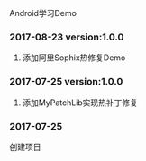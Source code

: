 Android学习Demo
### 2017-08-23 version:1.0.0
1. 添加阿里Sophix热修复Demo

### 2017-07-25 version:1.0.0
1. 添加MyPatchLib实现热补丁修复

### 2017-07-25
创建项目